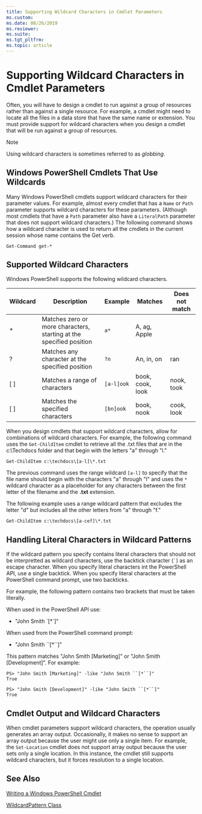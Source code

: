 ```yaml
---
title: Supporting Wildcard Characters in Cmdlet Parameters
ms.custom:
ms.date: 08/26/2019
ms.reviewer:
ms.suite:
ms.tgt_pltfrm:
ms.topic: article
---
```

# Supporting Wildcard Characters in Cmdlet Parameters

Often, you will have to design a cmdlet to run against a group of resources rather than against a
single resource. For example, a cmdlet might need to locate all the files in a data store that have
the same name or extension. You must provide support for wildcard characters when you design a
cmdlet that will be run against a group of resources.

> [!NOTE]
> Using wildcard characters is sometimes referred to as *globbing*.

## Windows PowerShell Cmdlets That Use Wildcards

 Many Windows PowerShell cmdlets support wildcard characters for their parameter values. For
 example, almost every cmdlet that has a `Name` or `Path` parameter supports wildcard characters for
 these parameters. (Although most cmdlets that have a `Path` parameter also have a `LiteralPath`
 parameter that does not support wildcard characters.) The following command shows how a wildcard
 character is used to return all the cmdlets in the current session whose name contains the Get
 verb.

 `Get-Command get-*`

## Supported Wildcard Characters

Windows PowerShell supports the following wildcard characters.

| Wildcard |                             Description                             |  Example   |     Matches      | Does not match |
| -------- | ------------------------------------------------------------------- | ---------- | ---------------- | -------------- |
| *        | Matches zero or more characters, starting at the specified position | `a*`       | A, ag, Apple     |                |
| ?        | Matches any character at the specified position                     | `?n`       | An, in, on       | ran            |
| [ ]      | Matches a range of characters                                       | `[a-l]ook` | book, cook, look | nook, took     |
| [ ]      | Matches the specified characters                                    | `[bn]ook`  | book, nook       | cook, look     |

When you design cmdlets that support wildcard characters, allow for combinations of wildcard
characters. For example, the following command uses the `Get-ChildItem` cmdlet to retrieve all the
.txt files that are in the c:\Techdocs folder and that begin with the letters "a" through "l."

`Get-ChildItem c:\techdocs\[a-l]\*.txt`

The previous command uses the range wildcard `[a-l]` to specify that the file name should begin
with the characters "a" through "l" and uses the `*` wildcard character as a placeholder
for any characters between the first letter of the filename and the **.txt** extension.

The following example uses a range wildcard pattern that excludes the letter "d" but includes all
the other letters from "a" through "f."

`Get-ChildItem c:\techdocs\[a-cef]\*.txt`

## Handling Literal Characters in Wildcard Patterns

If the wildcard pattern you specify contains literal characters that should not be interpretted as
wildcard characters, use the backtick character (`` ` ``) as an escape character. When you specify
literal characters int the PowerShell API, use a single backtick. When you specify literal
characters at the PowerShell command prompt, use two backticks.

For example, the following pattern
contains two brackets that must be taken literally.

When used in the PowerShell API use:

- "John Smith \`[*`]"

When used from the PowerShell command prompt:

- "John Smith \`\`[*\``]"

This pattern matches "John Smith [Marketing]" or "John Smith [Development]". For example:

```
PS> "John Smith [Marketing]" -like "John Smith ``[*``]"
True

PS> "John Smith [Development]" -like "John Smith ``[*``]"
True
```

## Cmdlet Output and Wildcard Characters

When cmdlet parameters support wildcard characters, the operation usually generates an array output.
Occasionally, it makes no sense to support an array output because the user might use only a single
item. For example, the `Set-Location` cmdlet does not support array output because the user sets
only a single location. In this instance, the cmdlet still supports wildcard characters, but it
forces resolution to a single location.

## See Also

[Writing a Windows PowerShell Cmdlet](./writing-a-windows-powershell-cmdlet.md)

[WildcardPattern Class](/dotnet/api/system.management.automation.wildcardpattern)
